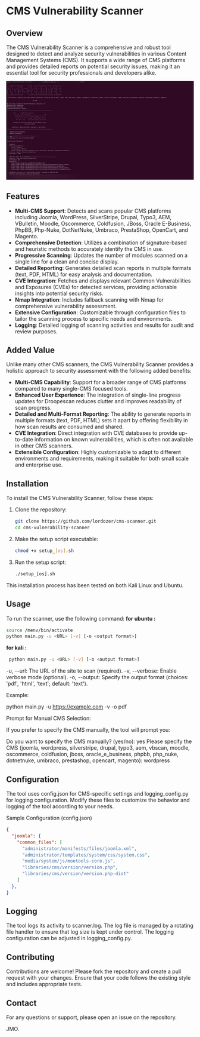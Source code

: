 # CMS Vulnerability Scanner

## Overview
The CMS Vulnerability Scanner is a comprehensive and robust tool designed to detect and analyze security vulnerabilities in various Content Management Systems (CMS). It supports a wide range of CMS platforms and provides detailed reports on potential security issues, making it an essential tool for security professionals and developers alike.

![CMS Scanner Image](img1.jpg/)

## Features
- **Multi-CMS Support**: Detects and scans popular CMS platforms including Joomla, WordPress, SilverStripe, Drupal, Typo3, AEM, VBulletin, Moodle, Oscommerce, Coldfusion, JBoss, Oracle E-Business, PhpBB, Php-Nuke, DotNetNuke, Umbraco, PrestaShop, OpenCart, and Magento.
- **Comprehensive Detection**: Utilizes a combination of signature-based and heuristic methods to accurately identify the CMS in use.
- **Progressive Scanning**: Updates the number of modules scanned on a single line for a clean and concise display.
- **Detailed Reporting**: Generates detailed scan reports in multiple formats (text, PDF, HTML) for easy analysis and documentation.
- **CVE Integration**: Fetches and displays relevant Common Vulnerabilities and Exposures (CVEs) for detected services, providing actionable insights into potential security risks.
- **Nmap Integration**: Includes fallback scanning with Nmap for comprehensive vulnerability assessment.
- **Extensive Configuration**: Customizable through configuration files to tailor the scanning process to specific needs and environments.
- **Logging**: Detailed logging of scanning activities and results for audit and review purposes.

## Added Value
Unlike many other CMS scanners, the CMS Vulnerability Scanner provides a holistic approach to security assessment with the following added benefits:
- **Multi-CMS Capability**: Support for a broader range of CMS platforms compared to many single-CMS focused tools.
- **Enhanced User Experience**: The integration of single-line progress updates for Droopescan reduces clutter and improves readability of scan progress.
- **Detailed and Multi-Format Reporting**: The ability to generate reports in multiple formats (text, PDF, HTML) sets it apart by offering flexibility in how scan results are consumed and shared.
- **CVE Integration**: Direct integration with CVE databases to provide up-to-date information on known vulnerabilities, which is often not available in other CMS scanners.
- **Extensible Configuration**: Highly customizable to adapt to different environments and requirements, making it suitable for both small scale and enterprise use.

## Installation
To install the CMS Vulnerability Scanner, follow these steps:

1. Clone the repository:
   ```bash
   git clone https://github.com/lordozer/cms-scanner.git
   cd cms-vulnerability-scanner
2. Make the setup script executable:
   ```bash
   chmod +x setup_[os].sh

3. Run the setup script:
   ```bash
   ./setup_[os].sh

This installation process has been tested on both Kali Linux and Ubuntu.

## Usage

To run the scanner, use the following command:
**for ubuntu :**
  ```bash
  source /menv/bin/activate
  python main.py -u <URL> [-v] [-o <output format>]
  ```
**for kali :**
 ```bash
  python main.py -u <URL> [-v] [-o <output format>]
  ```
-u, --url: The URL of the site to scan (required).
-v, --verbose: Enable verbose mode (optional).
-o, --output: Specify the output format (choices: 'pdf', 'html', 'text'; default: 'text').

Example:

python main.py -u https://example.com -v -o pdf

Prompt for Manual CMS Selection:

If you prefer to specify the CMS manually, the tool will prompt you:

Do you want to specify the CMS manually? (yes/no): yes
Please specify the CMS (joomla, wordpress, silverstripe, drupal, typo3, aem, vbscan, moodle, oscommerce, coldfusion, jboss, oracle_e_business, phpbb, php_nuke, dotnetnuke, umbraco, prestashop, opencart, magento): wordpress

## Configuration
The tool uses config.json for CMS-specific settings and logging_config.py for logging configuration. Modify these files to customize the behavior and logging of the tool according to your needs.

Sample Configuration (config.json)
```json
{
  "joomla": {
    "common_files": [
      "administrator/manifests/files/joomla.xml",
      "administrator/templates/system/css/system.css",
      "media/system/js/mootools-core.js",
      "libraries/cms/version/version.php",
      "libraries/cms/version/version.php-dist"
    ]
  },
}
```
## Logging

The tool logs its activity to scanner.log. The log file is managed by a rotating file handler to ensure that log size is kept under control. The logging configuration can be adjusted in logging_config.py.

## Contributing
Contributions are welcome! Please fork the repository and create a pull request with your changes. Ensure that your code follows the existing style and includes appropriate tests.

## Contact
For any questions or support, please open an issue on the repository.


JMO.
